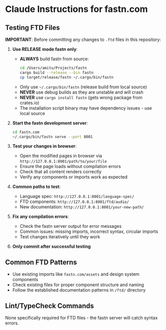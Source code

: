 # Claude Instructions for fastn.com

## Testing FTD Files

**IMPORTANT**: Before committing any changes to `.ftd` files in this repository:

1. **Use RELEASE mode fastn only**:
   - **ALWAYS** build fastn from source:
     ```bash
     cd /Users/amitu/Projects/fastn
     cargo build --release --bin fastn
     cp target/release/fastn ~/.cargo/bin/fastn
     ```
   - Only use `~/.cargo/bin/fastn` (release build from local source)
   - **NEVER** use debug builds as they are unstable and will crash
   - **NEVER** use `cargo install fastn` (gets wrong package from crates.io)
   - The installation script binary may have dependency issues - use local source

2. **Start the fastn development server**:
   ```bash
   cd fastn.com
   ~/.cargo/bin/fastn serve --port 8001
   ```

2. **Test your changes in browser**:
   - Open the modified pages in browser via `http://127.0.0.1:8001/path/to/your/file`
   - Ensure the page loads without compilation errors
   - Check that all content renders correctly
   - Verify any components or imports work as expected

3. **Common paths to test**:
   - Language spec: `http://127.0.0.1:8001/language-spec/`
   - FTD components: `http://127.0.0.1:8001/ftd/audio/` 
   - New documentation: `http://127.0.0.1:8001/your-new-path/`

4. **Fix any compilation errors**:
   - Check the fastn server output for error messages
   - Common issues: missing imports, incorrect syntax, circular imports
   - Test changes iteratively until they work

5. **Only commit after successful testing**

## Common FTD Patterns

- Use existing imports like `fastn.com/assets` and design system components
- Check existing files for proper component structure and naming
- Follow the established documentation patterns in `/ftd/` directory

## Lint/TypeCheck Commands

None specifically required for FTD files - the fastn server will catch syntax errors.